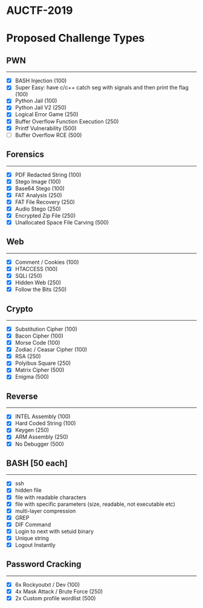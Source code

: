 # AUCTF-2019

# Proposed Challenge Types


## PWN
----------
- [x] BASH Injection (100)
- [x] Super Easy: have c/c++ catch seg with signals and then print the flag (100)
- [x] Python Jail (100)
- [x] Python Jail V2 (250)
- [x] Logical Error Game (250)
- [x] Buffer Overflow Function Execution (250)
- [x] Printf Vulnerability (500)
- [ ] Buffer Overflow RCE (500)

## Forensics
--------------
- [x] PDF Redacted String (100)
- [x] Stego Image (100)
- [x] Base64 Stego (100)
- [x] FAT Analysis (250)
- [x] FAT File Recovery (250)
- [x] Audio Stego (250)
- [x] Encrypted Zip File (250)
- [x] Unallocated Space File Carving (500)

## Web
-----------
- [x] Comment / Cookies (100)
- [x] HTACCESS (100)
- [x] SQLi (250)
- [x] Hidden Web (250)
- [x] Follow the Bits (250)

## Crypto
-------------
- [x] Substitution Cipher (100)
- [x] Bacon Cipher (100)
- [x] Morse Code (100)
- [x] Zodiac / Ceasar Cipher (100)
- [x] RSA (250)
- [x] Polyibus Square (250)
- [x] Matrix Cipher (500)
- [x] Enigma (500)

## Reverse
--------------
- [x] INTEL Assembly (100)
- [x] Hard Coded String (100)
- [x] Keygen (250)
- [x] ARM Assembly (250)
- [X] No Debugger (500)

## BASH [50 each]
-----------
- [x] ssh
- [x] hidden file
- [x] file with readable characters
- [x] file with specific parameters (size, readable, not executable etc)
- [x] multi-layer compression
- [x] GREP
- [x] DIF Command
- [x] Login to next with setuid binary
- [x] Unique string
- [x] Logout Instantly

## Password Cracking
-----------------------
- [x] 6x Rockyoutxt / Dev (100)
- [x] 4x Mask Attack / Brute Force (250)
- [x] 2x Custom profile wordlist (500)
